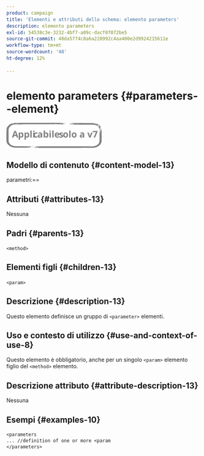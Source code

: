```yaml
---
product: campaign
title: 'Elementi e attributi dello schema: elemento parameters'
description: elemento parameters
exl-id: 54538c3e-3232-4bf7-a09c-dacf0f072be5
source-git-commit: 40da5774c8a6a228992c4aa400e2d9924215611e
workflow-type: tm+mt
source-wordcount: '48'
ht-degree: 12%

---
```


# elemento parameters {#parameters--element}

![](../../../assets/v7-only.svg)

## Modello di contenuto {#content-model-13}

parametri:==

## Attributi {#attributes-13}

Nessuna

## Padri {#parents-13}

`<method>`

## Elementi figli {#children-13}

`<param>`

## Descrizione {#description-13}

Questo elemento definisce un gruppo di `<parameter>`  elementi.

## Uso e contesto di utilizzo {#use-and-context-of-use-8}

Questo elemento è obbligatorio, anche per un singolo `<param>` elemento figlio del `<method>`  elemento.

## Descrizione attributo {#attribute-description-13}

Nessuna

## Esempi {#examples-10}

```
<parameters
... //definition of one or more <param
</parameters>
```
